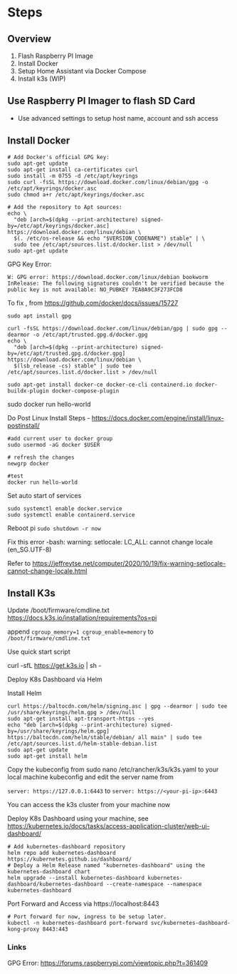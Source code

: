 # Steps


## Overview 
1. Flash Raspberry PI Image
2. Install Docker
3. Setup Home Assistant via Docker Compose
3. Install k3s (WIP)

## Use Raspberry PI Imager to flash SD Card 
- Use advanced settings to setup host name, account and ssh access

## Install Docker

```
# Add Docker's official GPG key:
sudo apt-get update
sudo apt-get install ca-certificates curl
sudo install -m 0755 -d /etc/apt/keyrings
sudo curl -fsSL https://download.docker.com/linux/debian/gpg -o /etc/apt/keyrings/docker.asc
sudo chmod a+r /etc/apt/keyrings/docker.asc

# Add the repository to Apt sources:
echo \
  "deb [arch=$(dpkg --print-architecture) signed-by=/etc/apt/keyrings/docker.asc] https://download.docker.com/linux/debian \
  $(. /etc/os-release && echo "$VERSION_CODENAME") stable" | \
  sudo tee /etc/apt/sources.list.d/docker.list > /dev/null
sudo apt-get update
```

GPG Key Error:
```
W: GPG error: https://download.docker.com/linux/debian bookworm InRelease: The following signatures couldn't be verified because the public key is not available: NO_PUBKEY 7EA0A9C3F273FCD8
```

To fix , from https://github.com/docker/docs/issues/15727
```
sudo apt install gpg

curl -fsSL https://download.docker.com/linux/debian/gpg | sudo gpg --dearmor -o /etc/apt/trusted.gpg.d/docker.gpg
echo \
  "deb [arch=$(dpkg --print-architecture) signed-by=/etc/apt/trusted.gpg.d/docker.gpg] https://download.docker.com/linux/debian \
  $(lsb_release -cs) stable" | sudo tee /etc/apt/sources.list.d/docker.list > /dev/null
```



```
sudo apt-get install docker-ce docker-ce-cli containerd.io docker-buildx-plugin docker-compose-plugin
```

sudo docker run hello-world


Do Post Linux Install Steps - https://docs.docker.com/engine/install/linux-postinstall/

```
#add current user to docker group
sudo usermod -aG docker $USER

# refresh the changes
newgrp docker

#test 
docker run hello-world

```

Set auto start of services
```
sudo systemctl enable docker.service
sudo systemctl enable containerd.service
```




Reboot pi `sudo shutdown -r now`



Fix this error 
-bash: warning: setlocale: LC_ALL: cannot change locale (en_SG.UTF-8)

Refer to https://jeffreytse.net/computer/2020/10/19/fix-warning-setlocale-cannot-change-locale.html


## Install K3s 

Update /boot/firmware/cmdline.txt
https://docs.k3s.io/installation/requirements?os=pi

append `cgroup_memory=1 cgroup_enable=memory` to `/boot/firmware/cmdline.txt`

Use quick start script 

curl -sfL https://get.k3s.io | sh -


Deploy K8s Dashboard via Helm

Install Helm 
```
curl https://baltocdn.com/helm/signing.asc | gpg --dearmor | sudo tee /usr/share/keyrings/helm.gpg > /dev/null
sudo apt-get install apt-transport-https --yes
echo "deb [arch=$(dpkg --print-architecture) signed-by=/usr/share/keyrings/helm.gpg] https://baltocdn.com/helm/stable/debian/ all main" | sudo tee /etc/apt/sources.list.d/helm-stable-debian.list
sudo apt-get update
sudo apt-get install helm
```


Copy the kubeconfig from sudo nano /etc/rancher/k3s/k3s.yaml to your local machine kubeconfig and edit the server name from 

`server: https://127.0.0.1:6443`
to 
`server: https://<your-pi-ip>:6443`

You can access the k3s cluster from your machine now 

Deploy K8s Dashboard using your machine, see https://kubernetes.io/docs/tasks/access-application-cluster/web-ui-dashboard/

```
# Add kubernetes-dashboard repository
helm repo add kubernetes-dashboard https://kubernetes.github.io/dashboard/
# Deploy a Helm Release named "kubernetes-dashboard" using the kubernetes-dashboard chart
helm upgrade --install kubernetes-dashboard kubernetes-dashboard/kubernetes-dashboard --create-namespace --namespace kubernetes-dashboard
```


Port Forward and Access via https://localhost:8443

```
# Port forward for now, ingress to be setup later.
kubectl -n kubernetes-dashboard port-forward svc/kubernetes-dashboard-kong-proxy 8443:443
```


###  Links
GPG Error: https://forums.raspberrypi.com/viewtopic.php?t=361409
